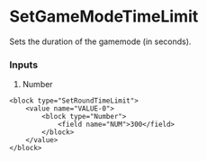 # SetGameModeTimeLimit

Sets the duration of the gamemode (in seconds).

### Inputs

1. Number

```blockly
<block type="SetRoundTimeLimit">
    <value name="VALUE-0">
        <block type="Number">
            <field name="NUM">300</field>
        </block>
    </value>
</block>
```
